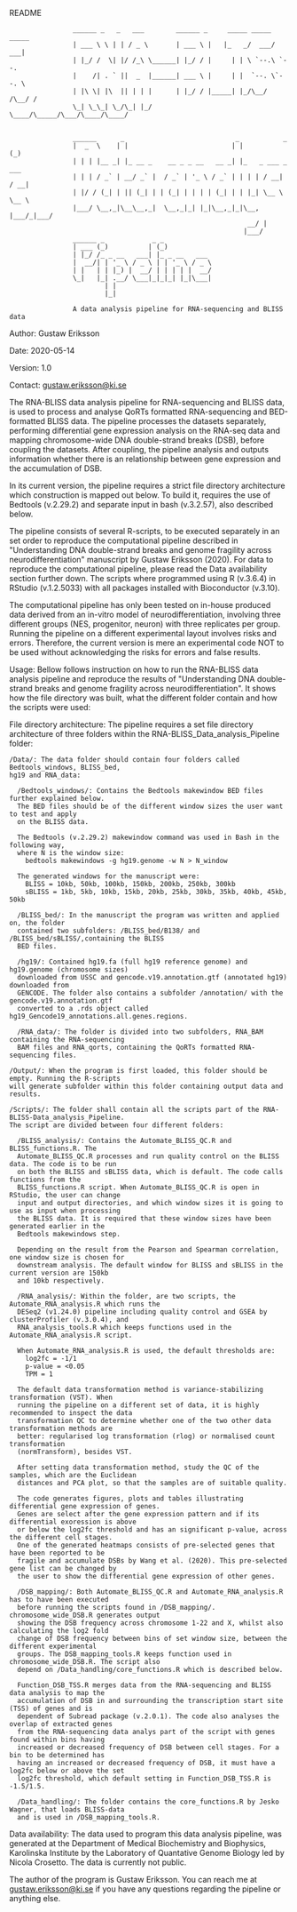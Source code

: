 README


                    ______ _   _   ___        ______ _     _____ _____ _____   
                    | ___ \ \ | | / _ \       | ___ \ |   |_   _/  ___/  ___|  
                    | |_/ /  \| |/ /_\ \______| |_/ / |     | | \ `--.\ `--.   
                    |    /| . ` ||  _  |______| ___ \ |     | |  `--. \`--. \  
                    | |\ \| |\  || | | |      | |_/ / |_____| |_/\__/ /\__/ /  
                    \_| \_\_| \_/\_| |_/      \____/\_____/\___/\____/\____/   


                    ______      _                            _           _     
                    |  _  \    | |                          | |         (_)    
                    | | | |__ _| |_ __ _    __ _ _ __   __ _| |_   _ ___ _ ___ 
                    | | | / _` | __/ _` |  / _` | '_ \ / _` | | | | / __| / __|
                    | |/ / (_| | || (_| | | (_| | | | | (_| | | |_| \__ \ \__ \
                    |___/ \__,_|\__\__,_|  \__,_|_| |_|\__,_|_|\__, |___/_|___/
                                                                __/ |          
                                                               |___/           
                    ______ _            _ _                                    
                    | ___ (_)          | (_)                                   
                    | |_/ /_ _ __   ___| |_ _ __   ___                         
                    |  __/| | '_ \ / _ \ | | '_ \ / _ \                        
                    | |   | | |_) |  __/ | | | | |  __/                        
                    \_|   |_| .__/ \___|_|_|_| |_|\___|                        
                            | |                                                
                            |_|                                                

                    A data analysis pipeline for RNA-sequencing and BLISS data

Author: Gustaw Eriksson

Date: 2020-05-14

Version: 1.0

Contact: gustaw.eriksson@ki.se

The RNA-BLISS data analysis pipeline for RNA-sequencing and BLISS data, is used
to  process and analyse QoRTs formatted RNA-sequencing and BED-formatted BLISS
data. The pipeline processes the datasets separately, performing differential
gene expression analysis on the RNA-seq data and mapping chromosome-wide DNA 
double-strand breaks (DSB), before coupling the datasets. After coupling, the 
pipeline analysis and outputs information whether there is an relationship 
between gene expression and the accumulation of DSB.

In its current version, the pipeline requires a strict file directory
architecture which construction is mapped out below. To build it, requires the
use of Bedtools (v.2.29.2) and separate input in bash (v.3.2.57), also described
below.

The pipeline consists of several R-scripts, to be executed separately in an set
order to reproduce the computational pipeline described in "Understanding DNA
double-strand breaks and genome fragility across neurodifferentiation"
manuscript by Gustaw Eriksson (2020). For data to reproduce the computational 
pipeline, please read the Data availability section further down. The scripts where 
programmed using R (v.3.6.4) in RStudio (v.1.2.5033) with all packages installed 
with Bioconductor (v.3.10).   

The computational pipeline has only been tested on in-house produced data
derived from an in-vitro model of neurodifferentiation, involving three different 
groups (NES, progenitor, neuron) with three replicates per group. Running the pipeline 
on a different experimental layout involves risks and errors. Therefore, the current 
version is mere an experimental code NOT to be used without acknowledging the risks for 
errors and false results.

Usage:
Bellow follows instruction on how to run the RNA-BLISS data analysis pipeline
and reproduce the results of "Understanding DNA double-strand breaks and genome
fragility across neurodifferentiation". It shows how the file directory was built, what 
the different folder contain and how the scripts were used:

  File directory architecture:
  The pipeline requires a set file directory architecture of three folders within
  the RNA-BLISS_Data_analysis_Pipeline folder:

    /Data/: The data folder should contain four folders called Bedtools_windows, BLISS_bed, 
    hg19 and RNA_data:

      /Bedtools_windows/: Contains the Bedtools makewindow BED files further explained below. 
      The BED files should be of the different window sizes the user want to test and apply 
      on the BLISS data.

      The Bedtools (v.2.29.2) makewindow command was used in Bash in the following way, 
      where N is the window size:
        bedtools makewindows -g hg19.genome -w N > N_window

      The generated windows for the manuscript were:
        BLISS = 10kb, 50kb, 100kb, 150kb, 200kb, 250kb, 300kb
        sBLISS = 1kb, 5kb, 10kb, 15kb, 20kb, 25kb, 30kb, 35kb, 40kb, 45kb, 50kb

      /BLISS_bed/: In the manuscript the program was written and applied on, the folder 
      contained two subfolders: /BLISS_bed/B138/ and /BLISS_bed/sBLISS/,containing the BLISS 
      BED files.

      /hg19/: Contained hg19.fa (full hg19 reference genome) and hg19.genome (chromosome sizes) 
      downloaded from USSC and gencode.v19.annotation.gtf (annotated hg19) downloaded from 
      GENCODE. The folder also contains a subfolder /annotation/ with the gencode.v19.annotation.gtf 
      converted to a .rds object called hg19_Gencode19_annotations.all.genes.regions.

      /RNA_data/: The folder is divided into two subfolders, RNA_BAM containing the RNA-sequencing 
      BAM files and RNA_qorts, containing the QoRTs formatted RNA-sequencing files.

    /Output/: When the program is first loaded, this folder should be empty. Running the R-scripts 
    will generate subfolder within this folder containing output data and results.

    /Scripts/: The folder shall contain all the scripts part of the RNA-BLISS-Data_analysis_Pipeline. 
    The script are divided between four different folders:

      /BLISS_analysis/: Contains the Automate_BLISS_QC.R and BLISS_functions.R. The 
      Automate_BLISS_QC.R processes and run quality control on the BLISS data. The code is to be run 
      on both the BLISS and sBLISS data, which is default. The code calls functions from the 
      BLISS_functions.R script. When Automate_BLISS_QC.R is open in RStudio, the user can change 
      input and output directories, and which window sizes it is going to use as input when processing 
      the BLISS data. It is required that these window sizes have been generated earlier in the 
      Bedtools makewindows step.

      Depending on the result from the Pearson and Spearman correlation, one window size is chosen for 
      downstream analysis. The default window for BLISS and sBLISS in the current version are 150kb 
      and 10kb respectively.

      /RNA_analysis/: Within the folder, are two scripts, the Automate_RNA_analysis.R which runs the 
      DESeq2 (v1.24.0) pipeline including quality control and GSEA by clusterProfiler (v.3.0.4), and 
      RNA_analysis_tools.R which keeps functions used in the Automate_RNA_analysis.R script.

      When Automate_RNA_analysis.R is used, the default thresholds are:
        log2fc = -1/1
        p-value = <0.05
        TPM = 1

      The default data transformation method is variance-stabilizing transformation (VST). When 
      running the pipeline on a different set of data, it is highly recommended to inspect the data 
      transformation QC to determine whether one of the two other data transformation methods are 
      better: regularised log transformation (rlog) or normalised count transformation 
      (normTransform), besides VST.

      After setting data transformation method, study the QC of the samples, which are the Euclidean 
      distances and PCA plot, so that the samples are of suitable quality.

      The code generates figures, plots and tables illustrating differential gene expression of genes. 
      Genes are select after the gene expression pattern and if its differential exoression is above 
      or below the log2fc threshold and has an significant p-value, across the different cell stages. 
      One of the generated heatmaps consists of pre-selected genes that have been reported to be 
      fragile and accumulate DSBs by Wang et al. (2020). This pre-selected gene list can be changed by 
      the user to show the differential gene expression of other genes.

      /DSB_mapping/: Both Automate_BLISS_QC.R and Automate_RNA_analysis.R has to have been executed 
      before running the scripts found in /DSB_mapping/. chromosome_wide_DSB.R generates output 
      showing the DSB frequency across chromosome 1-22 and X, whilst also calculating the log2 fold 
      change of DSB frequency between bins of set window size, between the different experimental 
      groups. The DSB_mapping_tools.R keeps function used in chromosome_wide_DSB.R. The script also 
      depend on /Data_handling/core_functions.R which is described below.

      Function_DSB_TSS.R merges data from the RNA-sequencing and BLISS data analysis to map the 
      accumulation of DSB in and surrounding the transcription start site (TSS) of genes and is 
      dependent of Subread package (v.2.0.1). The code also analyses the overlap of extracted genes 
      from the RNA-sequencing data analys part of the script with genes found within bins having 
      increased or decreased frequency of DSB between cell stages. For a bin to be determined has 
      having an increased or decreased frequency of DSB, it must have a log2fc below or above the set 
      log2fc threshold, which default setting in Function_DSB_TSS.R is -1.5/1.5.

      /Data_handling/: The folder contains the core_functions.R by Jesko Wagner, that loads BLISS-data 
      and is used in /DSB_mapping_tools.R.

Data availability:
The data used to program this data analysis pipeline, was generated at the Department of Medical 
Biochemistry and Biophysics, Karolinska Institute by the Laboratory of Quantative Genome Biology led by 
Nicola Crosetto. The data is currently not public.

The author of the program is Gustaw Eriksson. You can reach me at gustaw.eriksson@ki.se if you have any 
questions regarding the pipeline or anything else.
